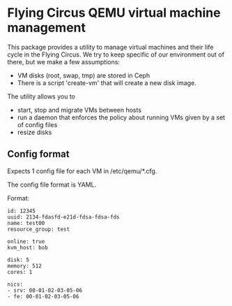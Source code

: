 # Flying Circus QEMU virtual machine management

This package provides a utility to manage virtual machines and their life cycle in the Flying Circus.
We try to keep specific of our environment out of there, but we make a few assumptions:

* VM disks (root, swap, tmp) are stored in Ceph
* There is a script 'create-vm' that will create a new disk image.

The utility allows you to

* start, stop and migrate VMs between hosts
* run a daemon that enforces the policy about running VMs
  given by a set of config files
* resize disks


## Config format

Expects 1 config file for each VM in /etc/qemu/*.cfg.

The config file format is YAML.

Format:


    id: 12345
    uuid: 2134-fdasfd-e21d-fdsa-fdsa-fds
    name: test00
    resource_group: test

    online: true
    kvm_host: bob

    disk: 5
    memory: 512
    cores: 1

    nics:
    - srv: 00-01-02-03-05-06
    - fe: 00-01-02-03-05-06



